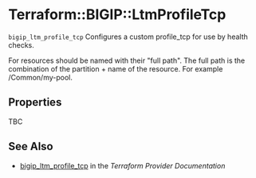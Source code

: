 # Terraform::BIGIP::LtmProfileTcp

`bigip_ltm_profile_tcp` Configures a custom profile_tcp for use by health checks.

For resources should be named with their "full path". The full path is the combination of the partition + name of the resource. For example /Common/my-pool.

## Properties

TBC

## See Also

* [bigip_ltm_profile_tcp](https://www.terraform.io/docs/providers/bigip/r/ltm_profile_tcp.html) in the _Terraform Provider Documentation_